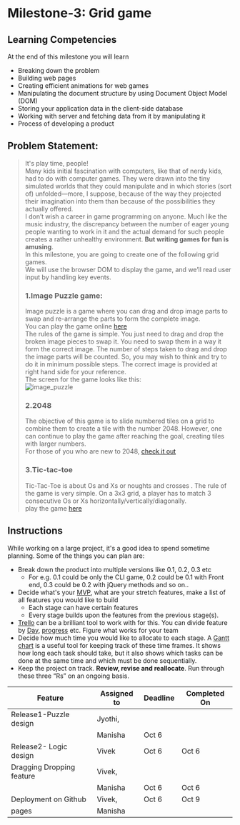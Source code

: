 # Milestone-3: Grid game

## Learning Competencies
At the end of this milestone you will learn
 - Breaking down the problem
 - Building web pages
 - Creating efficient animations for web games
 - Manipulating the document structure by using Document Object Model (DOM)
 - Storing your application data in the client-side database
 - Working with server and fetching data from it by manipulating it
 - Process of developing a product

## Problem Statement: 
>It's play time, people!    
Many kids initial fascination with computers, like that of nerdy kids, had to do with computer games. They were drawn into the tiny simulated worlds that they could manipulate and in which stories (sort of) unfolded—more, I suppose, because of the way they projected their imagination into them than because of the possibilities they actually offered.  
I don’t wish a career in game programming on anyone. Much like the music industry, the discrepancy between the number of eager young people wanting to work in it and the actual demand for such people creates a rather unhealthy environment. **But writing games for fun is amusing**.  
In this milestone, you are going to create one of the following grid games.  
We will use the browser DOM to display the game, and we’ll read user input by handling key events.
>### 1.Image Puzzle game:
>Image puzzle is a game where you can drag and drop image parts to swap and re-arrange the parts to form the complete image.  
You can play the game online [here](http://www.anuraggandhi.com/imagepuzzle/puzzle.html)  
The rules of the game is simple. You just need to drag and drop the broken image pieces to swap it. You need to swap them in a way it form the correct image. The number of steps taken to drag and drop the image parts will be counted. So, you may wish to think and try to do it in minimum possible steps. The correct image is provided at right hand side for your reference.  
The screen for the game looks like this:  
![image_puzzle](https://www.codeproject.com/KB/HTML/810978/lotus.jpg)
>### 2.2048
>The objective of this game is to slide numbered tiles on a grid to combine them to create a tile with the number 2048. However, one can continue to play the game after reaching the goal, creating tiles with larger numbers.  
For those of you who are new to 2048, [check it out](https://play2048.co/)
>### 3.Tic-tac-toe
>Tic-Tac-Toe is about Os and Xs or noughts and crosses . The rule of the game is very simple. On a 3x3 grid, a player has to match 3 consecutive Os or Xs horizontally/vertically/diagonally.  
play the game [here](https://playtictactoe.org/)

## Instructions
While working on a large project, it's a good idea to spend sometime planning. Some of the things you can plan are: 
- Break down the product into multiple versions like 0.1, 0.2, 0.3 etc
    - For e.g. 0.1 could be only the CLI game, 0.2 could be 0.1 with Front end, 0.3 could be 0.2 with jQuery methods and so on.. 
- Decide what's your [MVP](https://en.wikipedia.org/wiki/Minimum_viable_product), what are your stretch features, make a list of all features you would like to build
    - Each stage can have certain features 
    - Every stage builds upon the features from the previous stage(s). 
- [Trello](https://trello.com/) can be a brilliant tool to work with for this. You can divide feature by [Day](https://trello.com/b/kZsVVrc8/front-product-roadmap), [progress](https://trello.com/b/0xzkRjTH/scrum-project-management-board) etc. Figure what works for your team
- Decide how much time you would like to allocate to each stage. A [Gantt chart](https://en.wikipedia.org/wiki/Gantt_chart) is a useful tool for keeping track of these time frames. It shows how long each task should take, but it also shows which tasks can be done at the same time and which must be done sequentially.
- Keep the project on track. **Review, revise and reallocate**. Run through these three “Rs” on an ongoing basis. 

| Feature                  | Assigned to | Deadline | Completed On |
|--------------------------|-------------|----------|--------------|
| Release1-Puzzle design   |  Jyothi,    |          |              |
|                          |  Manisha    |  Oct 6   |              |
| Release2- Logic design   |  Vivek      |  Oct 6   |    Oct 6     |
| Dragging Dropping feature|  Vivek,     |          |              |
|                          |  Manisha    |  Oct 6   |    Oct 6     |
| Deployment on Github     | Vivek,      |  Oct 6   |    Oct 9     |
| pages                    | Manisha     |          |              |
